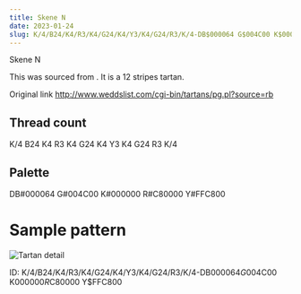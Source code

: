 ```yaml
---
title: Skene N
date: 2023-01-24
slug: K/4/B24/K4/R3/K4/G24/K4/Y3/K4/G24/R3/K/4-DB$000064 G$004C00 K$000000 R$C80000 Y$FFC800
---
```

Skene N

This was sourced from <no value>.  It is a 12 stripes tartan.

Original link http://www.weddslist.com/cgi-bin/tartans/pg.pl?source=rb

## Thread count
K/4 B24 K4 R3 K4 G24 K4 Y3 K4 G24 R3 K/4

## Palette
DB#000064 G#004C00 K#000000 R#C80000 Y#FFC800

# Sample pattern

![Tartan detail](tartan.png "K/4 B24 K4 R3 K4 G24 K4 Y3 K4 G24 R3 K/4 tartan")

ID: K/4/B24/K4/R3/K4/G24/K4/Y3/K4/G24/R3/K/4-DB$000064 G$004C00 K$000000 R$C80000 Y$FFC800